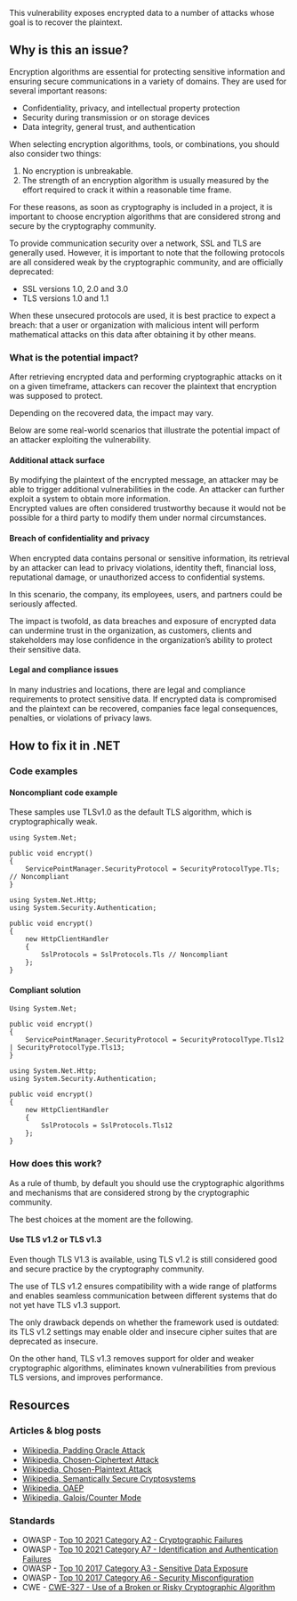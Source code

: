 This vulnerability exposes encrypted data to a number of attacks whose goal is to recover the plaintext.

## Why is this an issue?

Encryption algorithms are essential for protecting sensitive information and ensuring secure communications in a variety of domains. They are used
for several important reasons:

-   Confidentiality, privacy, and intellectual property protection
-   Security during transmission or on storage devices
-   Data integrity, general trust, and authentication

When selecting encryption algorithms, tools, or combinations, you should also consider two things:

1. No encryption is unbreakable.
2. The strength of an encryption algorithm is usually measured by the effort required to crack it within a reasonable time frame.

For these reasons, as soon as cryptography is included in a project, it is important to choose encryption algorithms that are considered strong and
secure by the cryptography community.

To provide communication security over a network, SSL and TLS are generally used. However, it is important to note that the following protocols are
all considered weak by the cryptographic community, and are officially deprecated:

-   SSL versions 1.0, 2.0 and 3.0
-   TLS versions 1.0 and 1.1

When these unsecured protocols are used, it is best practice to expect a breach: that a user or organization with malicious intent will perform
mathematical attacks on this data after obtaining it by other means.

### What is the potential impact?

After retrieving encrypted data and performing cryptographic attacks on it on a given timeframe, attackers can recover the plaintext that
encryption was supposed to protect.

Depending on the recovered data, the impact may vary.

Below are some real-world scenarios that illustrate the potential impact of an attacker exploiting the vulnerability.

#### Additional attack surface

By modifying the plaintext of the encrypted message, an attacker may be able to trigger additional vulnerabilities in the code. An attacker can
further exploit a system to obtain more information.  
 Encrypted values are often considered trustworthy because it would not be possible for a
third party to modify them under normal circumstances.

#### Breach of confidentiality and privacy

When encrypted data contains personal or sensitive information, its retrieval by an attacker can lead to privacy violations, identity theft,
financial loss, reputational damage, or unauthorized access to confidential systems.

In this scenario, the company, its employees, users, and partners could be seriously affected.

The impact is twofold, as data breaches and exposure of encrypted data can undermine trust in the organization, as customers, clients and
stakeholders may lose confidence in the organization’s ability to protect their sensitive data.

#### Legal and compliance issues

In many industries and locations, there are legal and compliance requirements to protect sensitive data. If encrypted data is compromised and the
plaintext can be recovered, companies face legal consequences, penalties, or violations of privacy laws.

## How to fix it in .NET

### Code examples

#### Noncompliant code example

These samples use TLSv1.0 as the default TLS algorithm, which is cryptographically weak.

    using System.Net;
    
    public void encrypt()
    {
        ServicePointManager.SecurityProtocol = SecurityProtocolType.Tls; // Noncompliant
    }

    using System.Net.Http;
    using System.Security.Authentication;
    
    public void encrypt()
    {
        new HttpClientHandler
        {
            SslProtocols = SslProtocols.Tls // Noncompliant
        };
    }

#### Compliant solution

    Using System.Net;
    
    public void encrypt()
    {
        ServicePointManager.SecurityProtocol = SecurityProtocolType.Tls12 | SecurityProtocolType.Tls13;
    }

    using System.Net.Http;
    using System.Security.Authentication;
    
    public void encrypt()
    {
        new HttpClientHandler
        {
            SslProtocols = SslProtocols.Tls12
        };
    }

### How does this work?

As a rule of thumb, by default you should use the cryptographic algorithms and mechanisms that are considered strong by the cryptographic
community.

The best choices at the moment are the following.

#### Use TLS v1.2 or TLS v1.3

Even though TLS V1.3 is available, using TLS v1.2 is still considered good and secure practice by the cryptography community.  

The use of TLS v1.2 ensures compatibility with a wide range of platforms and enables seamless communication between different systems that do not
yet have TLS v1.3 support.

The only drawback depends on whether the framework used is outdated: its TLS v1.2 settings may enable older and insecure cipher suites that are
deprecated as insecure.

On the other hand, TLS v1.3 removes support for older and weaker cryptographic algorithms, eliminates known vulnerabilities from previous TLS
versions, and improves performance.

## Resources

### Articles & blog posts

-   [Wikipedia, Padding Oracle Attack](https://en.wikipedia.org/wiki/Padding_oracle_attack)
-   [Wikipedia, Chosen-Ciphertext Attack](https://en.wikipedia.org/wiki/Chosen-ciphertext_attack)
-   [Wikipedia, Chosen-Plaintext Attack](https://en.wikipedia.org/wiki/Chosen-plaintext_attack)
-   [Wikipedia, Semantically Secure Cryptosystems](https://en.wikipedia.org/wiki/Semantic_security)
-   [Wikipedia, OAEP](https://en.wikipedia.org/wiki/Optimal_asymmetric_encryption_padding)
-   [Wikipedia, Galois/Counter Mode](https://en.wikipedia.org/wiki/Galois/Counter_Mode)

### Standards

-   OWASP - [Top 10 2021 Category A2 - Cryptographic Failures](https://owasp.org/Top10/A02_2021-Cryptographic_Failures/)
-   OWASP - [Top 10 2021 Category A7 - Identification and
  Authentication Failures](https://owasp.org/Top10/A07_2021-Identification_and_Authentication_Failures/)
-   OWASP - [Top 10 2017 Category A3 - Sensitive Data
  Exposure](https://owasp.org/www-project-top-ten/2017/A3_2017-Sensitive_Data_Exposure)
-   OWASP - [Top 10 2017 Category A6 - Security
  Misconfiguration](https://owasp.org/www-project-top-ten/2017/A6_2017-Security_Misconfiguration)
-   CWE - [CWE-327 - Use of a Broken or Risky Cryptographic Algorithm](https://cwe.mitre.org/data/definitions/327)